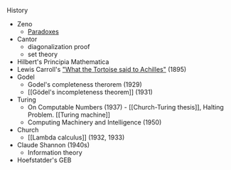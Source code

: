 
History
- Zeno
	- [Paradoxes](https://en.wikipedia.org/wiki/Zeno%27s_paradoxes)
- Cantor
	- diagonalization proof 
	- set theory
- Hilbert's Principia Mathematica
- Lewis Carroll's ["What the Tortoise said to Achilles"](https://web.mat.upc.edu/rafael.cubarsi/intro/What%20the%20Tortoise%20Said%20to%20Achilles.pdf) (1895)
- Godel
	- Godel's completeness therorem (1929)
	- [[Gödel's incompleteness theorem]] (1931)
- Turing
	- On Computable Numbers (1937) - [[Church-Turing thesis]], Halting Problem. [[Turing machine]]
	- Computing Machinery and Intelligence (1950)
- Church
	- [[Lambda calculus]] (1932, 1933)
- Claude Shannon (1940s)
	- Information theory
- Hoefstatder's GEB


